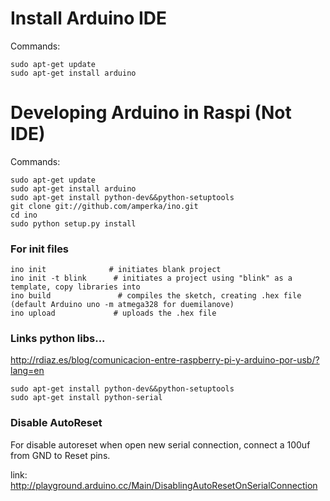 # Install Arduino IDE

Commands:

    sudo apt-get update
    sudo apt-get install arduino


# Developing Arduino in Raspi (Not IDE)

Commands:

    sudo apt-get update 
    sudo apt-get install arduino
    sudo apt-get install python-dev&&python-setuptools
    git clone git://github.com/amperka/ino.git
    cd ino
    sudo python setup.py install

### For init files

    ino init              # initiates blank project
    ino init -t blink      # initiates a project using "blink" as a template, copy libraries into 
    ino build               # compiles the sketch, creating .hex file (default Arduino uno -m atmega328 for duemilanove)
    ino upload             # uploads the .hex file

### Links python libs...

http://rdiaz.es/blog/comunicacion-entre-raspberry-pi-y-arduino-por-usb/?lang=en

    sudo apt-get install python-dev&&python-setuptools
    sudo apt-get install python-serial

### Disable AutoReset

For disable autoreset when open new serial connection, connect a 100uf from GND to Reset pins.

link: http://playground.arduino.cc/Main/DisablingAutoResetOnSerialConnection
